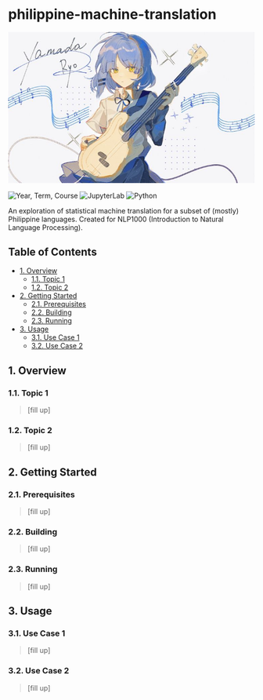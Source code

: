 # philippine-machine-translation <!-- omit from toc -->

![title](./readme/title.jpg)

<!-- Refer to https://shields.io/badges for usage -->

![Year, Term, Course](https://img.shields.io/badge/AY2526--T1-NLP1000-blue) ![JupyterLab](https://img.shields.io/badge/JupyterLab-orange) ![Python](https://img.shields.io/badge/Python-3776AB?logo=python&logoColor=fff)

An exploration of statistical machine translation for a subset of (mostly) Philippine languages. Created for NLP1000 (Introduction to Natural Language Processing).

## Table of Contents <!-- omit from toc -->

- [1. Overview](#1-overview)
  - [1.1. Topic 1](#11-topic-1)
  - [1.2. Topic 2](#12-topic-2)
- [2. Getting Started](#2-getting-started)
  - [2.1. Prerequisites](#21-prerequisites)
  - [2.2. Building](#22-building)
  - [2.3. Running](#23-running)
- [3. Usage](#3-usage)
  - [3.1. Use Case 1](#31-use-case-1)
  - [3.2. Use Case 2](#32-use-case-2)

## 1. Overview

### 1.1. Topic 1

> [fill up]

### 1.2. Topic 2

> [fill up]

## 2. Getting Started

### 2.1. Prerequisites

> [fill up]

### 2.2. Building

> [fill up]

### 2.3. Running

> [fill up]

## 3. Usage

### 3.1. Use Case 1

> [fill up]

### 3.2. Use Case 2

> [fill up]

<!-- ## 4. References

### 4.1. Papers

> [fill up]

### 4.2. Disclaimer

> [!WARNING]
>
> ![ChatGPT](https://img.shields.io/badge/ChatGPT-74aa9c?logo=openai&logoColor=white) ![Claude](https://img.shields.io/badge/Claude-D97757?logo=claude&logoColor=white)
>
> Parts of this project were generated or assisted by AI tools, including OpenAI's [ChatGPT](https://chatgpt.com/) and Anthropic's [Claude](https://www.anthropic.com/claude). While care has been taken to review and verify the generated outputs, it may still contain errors. Please review the code critically and contribute improvements where necessary. -->
